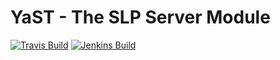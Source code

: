 # YaST - The SLP Server Module #

[![Travis Build](https://travis-ci.org/yast/yast-slp-server.svg?branch=master)](https://travis-ci.org/yast/yast-slp-server)
[![Jenkins Build](http://img.shields.io/jenkins/s/https/ci.opensuse.org/yast-slp-server-master.svg)](https://ci.opensuse.org/view/Yast/job/yast-slp-server-master/)

